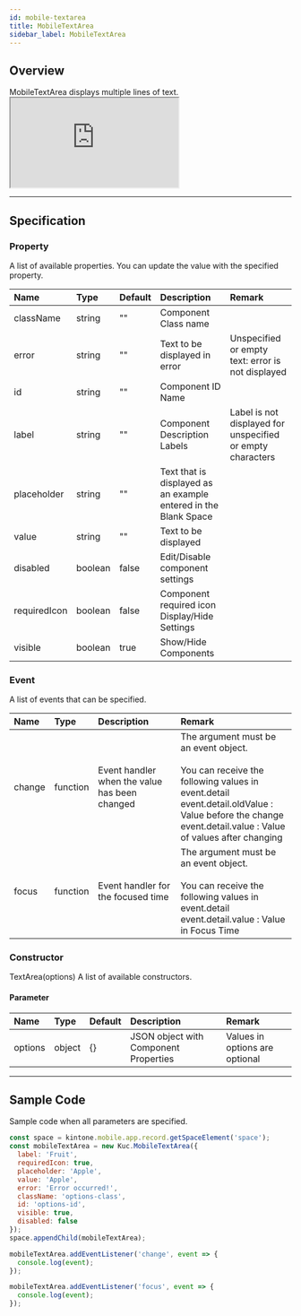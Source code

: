 ```yaml
---
id: mobile-textarea
title: MobileTextArea
sidebar_label: MobileTextArea
---
```


## Overview

MobileTextArea displays multiple lines of text. <iframe src="https://kuc-storybook.netlify.app/iframe.html?id=mobile-textarea--document" title="mobile textarea image" height="160px" mark="crwd-mark"></iframe>

---

## Specification

### Property

A list of available properties. You can update the value with the specified property.

| Name         | Type    | Default | Description                                                     | Remark                                                     |
|:------------ |:------- |:------- |:--------------------------------------------------------------- |:---------------------------------------------------------- |
| className    | string  | ""      | Component Class name                                            |                                                            |
| error        | string  | ""      | Text to be displayed in error                                   | Unspecified or empty text: error is not displayed          |
| id           | string  | ""      | Component ID Name                                               |                                                            |
| label        | string  | ""      | Component Description Labels                                    | Label is not displayed for unspecified or empty characters |
| placeholder  | string  | ""      | Text that is displayed as an example entered in the Blank Space |                                                            |
| value        | string  | ""      | Text to be displayed                                            |                                                            |
| disabled     | boolean | false   | Edit/Disable component settings                                 |                                                            |
| requiredIcon | boolean | false   | Component required icon Display/Hide Settings                   |                                                            |
| visible      | boolean | true    | Show/Hide Components                                            |                                                            |

### Event

A list of events that can be specified.

| Name   | Type     | Description                                   | Remark                                                                                                                                                                                                                                |
|:------ |:-------- |:--------------------------------------------- |:------------------------------------------------------------------------------------------------------------------------------------------------------------------------------------------------------------------------------------- |
| change | function | Event handler when the value has been changed | The argument must be an event object.<br><br>You can receive the following values in event.detail<br>event.detail.oldValue  : Value before the change<br>event.detail.value  : Value of values after changing |
| focus  | function | Event handler for the focused time            | The argument must be an event object.<br><br>You can receive the following values in event.detail<br>event.detail.value  : Value in Focus Time                                                                      |

### Constructor

TextArea(options) A list of available constructors.

#### Parameter
| Name    | Type   | Default | Description                           | Remark                         |
|:------- |:------ |:------- |:------------------------------------- |:------------------------------ |
| options | object | {}      | JSON object with Component Properties | Values in options are optional |

---
## Sample Code

Sample code when all parameters are specified.

```javascript
const space = kintone.mobile.app.record.getSpaceElement('space');
const mobileTextArea = new Kuc.MobileTextArea({
  label: 'Fruit',
  requiredIcon: true,
  placeholder: 'Apple',
  value: 'Apple',
  error: 'Error occurred!',
  className: 'options-class',
  id: 'options-id',
  visible: true,
  disabled: false
});
space.appendChild(mobileTextArea);

mobileTextArea.addEventListener('change', event => {
  console.log(event);
});

mobileTextArea.addEventListener('focus', event => {
  console.log(event);
});
```
